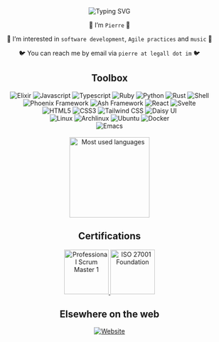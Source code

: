 <div align="center">
  <img src="https://readme-typing-svg.demolab.com?font=Fira+Code&weight=600&size=30&letterSpacing=1&pause=1000&color=98be65&center=false&vCenter=true&width=710&lines=$%20git%20config%20user.name%20%22Pierre%20Le%20Gall%22" alt="Typing SVG" />
</div>

<div align="center">
  <p>🦁‍ I’m <code>Pierre</code> 🦁</p>
  <p>💚 I’m interested in <code>software development</code>, <code>Agile practices</code> and <code>music</code> 💚</p>
  <p>🐦 You can reach me by email via <code>pierre at legall dot im</code> 🐦</p>
</div>

<h2 align="center">Toolbox</h2>

<div>
  <div align="center">
    <img alt="Elixir" src="https://img.shields.io/badge/elixir-%234B275F.svg?style=for-the-badge&logo=elixir&logoColor=white" />
    <img alt="Javascript" src="https://img.shields.io/badge/javascript-%23323330.svg?style=for-the-badge&logo=javascript&logoColor=%23F7DF1E" />
    <img alt="Typescript" src="https://img.shields.io/badge/typescript-%233178C6.svg?style=for-the-badge&logo=typescript&logoColor=white" />
    <img alt="Ruby" src="https://img.shields.io/badge/ruby-%23CC342D.svg?style=for-the-badge&logo=ruby&logoColor=white" />
    <img alt="Python" src="https://img.shields.io/badge/python-3670A0?style=for-the-badge&logo=python&logoColor=ffdd54" />
    <img alt="Rust" src="https://img.shields.io/badge/rust-%23000000.svg?style=for-the-badge&logo=rust&logoColor=white" />
    <img alt="Shell" src="https://img.shields.io/badge/Bash-121011?style=for-the-badge&logo=gnu-bash&logoColor=white" />
  </div>
  <div align="center">
    <img alt="Phoenix Framework" src="https://img.shields.io/badge/phoenix-%23FD4F00.svg?style=for-the-badge&logo=phoenixframework&logoColor=white" />
    <img alt="Ash Framework" src="https://img.shields.io/badge/ash-%23FD6F00.svg?style=for-the-badge&logo=elixir&logoColor=white" />
    <img alt="React" src="https://img.shields.io/badge/react-%2361DAFB.svg?style=for-the-badge&logo=react&logoColor=black" />
    <img alt="Svelte" src="https://img.shields.io/badge/svelte-%23FF3E00.svg?style=for-the-badge&logo=svelte&logoColor=white" />
  </div>
  <div align="center">
    <img alt="HTML5" src="https://img.shields.io/badge/html5-%23E34F26.svg?style=for-the-badge&logo=html5&logoColor=white" />
    <img alt="CSS3" src="https://img.shields.io/badge/css3-%231572B6.svg?style=for-the-badge&logo=css&logoColor=white" />
    <img alt="Tailwind CSS" src="https://img.shields.io/badge/tailwindcss-%2306B6D4.svg?style=for-the-badge&logo=tailwind-css&logoColor=white" />
    <img alt="Daisy UI" src="https://img.shields.io/badge/daisyui-%235A0EF8.svg?style=for-the-badge&logo=daisyui&logoColor=white" />
  </div>
  <div align="center">
    <img alt="Linux" src="https://img.shields.io/badge/Linux-FCC624?style=for-the-badge&logo=linux&logoColor=black" />
    <img alt="Archlinux" src="https://img.shields.io/badge/Arch%20Linux-%231793D1.svg?style=for-the-badge&logo=archlinux&logoColor=white" />
    <img alt="Ubuntu" src="https://img.shields.io/badge/Ubuntu-E95420?style=for-the-badge&logo=ubuntu&logoColor=white" />
    <img alt="Docker" src="https://img.shields.io/badge/Docker-%232496ED.svg?style=for-the-badge&logo=docker&logoColor=white" />
  </div>
  <div align="center">
    <img alt="Emacs" src="https://img.shields.io/badge/Emacs-%237F5AB6.svg?style=for-the-badge&logo=gnuemacs&logoColor=white" />
  </div>
</div>

<br/>

<div align="center">
  <img src="https://github-readme-stats.vercel.app/api/top-langs?username=pierrelegall&locale=en&hide_title=false&layout=compact&card_width=320&langs_count=5&theme=dracula&hide_border=false" height="180" alt="Most used languages" />
</div>

<h2 align="center">Certifications</h2>

<div align="center">
  <a href="https://www.scrum.org/assessments/professional-scrum-master-i-certification">
    <img alt="Professional Scrum Master 1" height="100" src="badges/psm1.avif" />
  </a>
  <a href="https://pecb.com/en/education-and-certification-for-individuals/iso-iec-27001/iso-iec-27001-foundation">
    <img alt="ISO 27001 Foundation" height="100" src="badges/iso-27001-foundation.avif" />
  </a>
</div>

<h2 align="center">Elsewhere on the web</h2>

<div align="center">
  <a href="https://pierre.legall.im" target="_blank">
    <img alt="Website" src="https://img.shields.io/badge/pierre.legall.im-%237962F7?style=for-the-badge&logo=web&logoColor=white" />
  </a>
</div>

